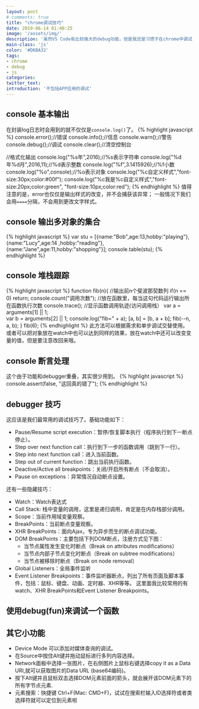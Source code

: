 ```yaml
---
layout: post
# comments: true
title: "chrome调试技巧"
date: 2019-06-14 01:40:25
image: '/assets/img/'
description: '虽然VS Code有比较强大的debug功能，但是我还是习惯于在chrome中调试，这里总结了调试的一些效率技巧，适合初学者。'
main-class: 'js'
color: '#D6BA32'
tags: 
- chrome
- debug
- js
categories:
twitter_text:
introduction: '不包括APP应用的调试'
---
```


## console 基本输出
在封装log日志时会用到的就不仅仅是`console.log()`了。
{% highlight  javascript %}
console.error();//错误
console.info();//信息
console.warn();//警告
console.debug();//调试
console.clear();//清空控制台

//格式化输出
console.log("%s年",2016);//%s表示字符串
console.log("%d年%d月",2016,11);//%d表示整数
console.log("%f",3.1415926);//%f小数
console.log("%o",console);//%o表示对象
console.log("%c自定义样式","font-size:30px;color:#00f");
console.log("%c我是%c自定义样式","font-size:20px;color:green",
"font-size:10px;color:red");
{% endhighlight %}
值得注意的是，error也仅仅是输出样式的改变，并不会捕获该异常；
一般情况下我们会用`====`分隔，不会用到更改文字样式。

## console 输出多对象的集合
{% highlight  javascript %}
var stu = [{name:"Bob",age:13,hobby:"playing"},{name:"Lucy",age:14
,hobby:"reading"},{name:"Jane",age:11,hobby:"shopping"}];
console.table(stu);
{% endhighlight %}

## console 堆栈跟踪
{% highlight  javascript %}
function fib(n){ 
//输出前n个斐波那契数列
if(n == 0) return;
  console.count("调用次数");
//放在函数里，每当这句代码运行输出所在函数执行次数
  console.trace();
//显示函数调用轨迹(访问调用栈）
var a = arguments[1] || 1;  
var b = arguments[2] || 1;
  console.log("fib=" + a);
  [a, b] = [b, a + b];
  fib(--n, a, b);
}
fib(6);
{% endhighlight %}
此方法可以根据需求和单步调试交替使用。
或者可以把对象放在watch中也可以达到同样的效果，放在watch中还可以改变变量的值，但是要注意改回来哦。

## console 断言处理
这个由于功能和debugger重叠，其实很少用到。
{% highlight  javascript %}
console.assert(false, "这回真的错了");
{% endhighlight %}

## debugger 技巧
这应该是我们最常用的调试技巧了。基础功能如下：
- Pause/Resume script execution：暂停/恢复脚本执行（程序执行到下一断点停止）。
- Step over next function call：执行到下一步的函数调用（跳到下一行）。
- Step into next function call：进入当前函数。
- Step out of current function：跳出当前执行函数。
- Deactive/Active all breakpoints：关闭/开启所有断点（不会取消）。
- Pause on exceptions：异常情况自动断点设置。  

还有一些隐藏技巧：
- Watch：Watch表达式
- Call Stack: 栈中变量的调用，这里是递归调用，肯定是在内存栈部分调用。
- Scope：当前作用域变量观察。
- BreakPoints：当前断点变量观察。
- XHR BreakPoints：面向Ajax，专为异步而生的断点调试功能。
- DOM BreakPoints：主要包括下列DOM断点，注册方式见下图：
    - 当节点属性发生变化时断点（Break on attributes modifications）
    - 当节点内部子节点变化时断点（Break on subtree modifications）
    - 当节点被移除时断点（Break on node removal）
- Global Listeners：全局事件监听
- Event Listener Breakpoints：事件监听器断点，列出了所有页面及脚本事件，包括：鼠标、键盘、动画、定时器、XHR等等。
这里面我比较常用的有watch、XHR BreakPoints和Event Listener Breakpoints。

## 使用debug(fun)来调试一个函数

## 其它小功能
- Device Mode 可以添加对媒体查询的调试。
- 在Source中按住Alt键并拖动鼠标进行多列内容选择。
- Network面板中选择一张图片，在右侧图片上鼠标右键选择copy it as a Data URI,就可以获取图片的Data URL (base64编码)。
- 按下Alt键并且鼠标双击选择DOM元素前面的箭头，就会展开该DOM元素下的所有字节点元素.
- 元素搜索：快捷键 Ctrl+F(Mac: CMD+F)，试试在搜索栏输入ID选择符或者类选择符就可以定位到元素啦
